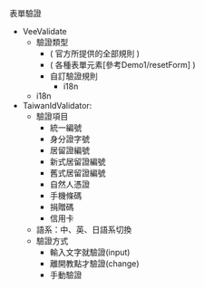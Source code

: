 表單驗證
 - VeeValidate
    - 驗證類型
        - ( 官方所提供的全部規則 )
        - ( 各種表單元素[參考Demo1/resetForm] )
        - 自訂驗證規則
            - i18n
    - i18n
 - TaiwanIdValidator: 
    - 驗證項目
      - 統一編號
      - 身分證字號
      - 居留證編號
      - 新式居留證編號
      - 舊式居留證編號
      - 自然人憑證
      - 手機條碼
      - 捐贈碼
      - 信用卡
   - 語系：中、英、日語系切換
   - 驗證方式
      - 輸入文字就驗證(input)
      - 離開教點才驗證(change)
      - 手動驗證
